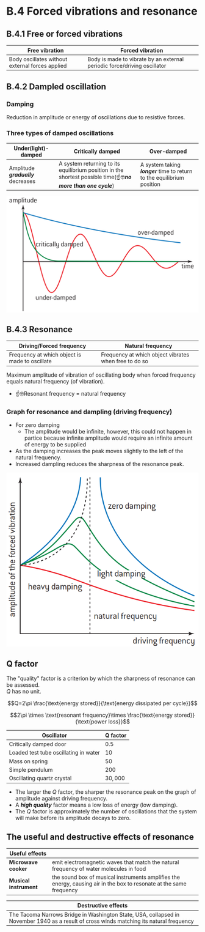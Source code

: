 # B.4 Forced vibrations and resonance
## B.4.1 Free or forced vibrations  
|Free vibration|Forced vibration|
|---|---|
|Body oscillates without external forces applied|Body is made to vibrate by an external periodic force/driving oscillator|  

## B.4.2 Dampled oscillation
### Damping  
Reduction in amplitude or energy of oscillations due to resistive forces.  

### Three types of damped oscillations  
|Under(light)-damped|Critically damped|Over-damped|
|---|---|---|
|Amplitude ***gradually*** decreases|A system returning to its equilibrium position in the shortest possible time(☝️🤓***no more than one cycle***) |A system taking ***longer*** time to return to the equilibrium position|  

![three damping](/IBDP_Physics_HL/Topic%20B%20Engineering/image/threeDamping.png)

## B.4.3 Resonance
|Driving/Forced frequency|Natural frequency|
|---|---|
|Frequency at which object is made to oscillate|Frequency at which object vibrates when free to do so |

Maximum amplitude of vibration of oscillating body when forced frequency equals natural frequency (of vibration).  

* ☝️🤓Resonant frequency = natural frequency 

### Graph for resonance and dampling (driving frequency)  
* For zero damping
  * The amplitude would be infinite, however, this could not happen in partice because infinite amplitude would require an infinite amount of energy to be supplied
* As the damping increases the peak moves slightly to the left of the natural frequency.  
* Increased dampling reduces the sharpness of the resonance peak.  

![resonance and dampling](/IBDP_Physics_HL/Topic%20B%20Engineering/image/ResonanceAndDamping.png)

## Q factor
The "quality" factor is a criterion by which the sharpness of resonance can be assessed.  
$Q$ has no unit.  

$$Q=2\pi \frac{\text{energy stored}}{\text{energy dissipated per cycle}}$$  

$$2\pi \times \text{resonant frequency}\times \frac{\text{energy stored}}{\text{power loss}}$$  

|Oscillator|Q factor|
|---|---|
|Critically damped door|$0.5$|
|Loaded test tube oscillating in water|$10$|
|Mass on spring|$50$|
|Simple pendulum|$200$|
|Oscillating quartz crystal|$30,000$|

* The larger the $Q$ factor, the sharper the resonance peak on the graph of amplitude against driving frequency.  
* A ***high quality*** factor means a low loss of energy (low damping).  
* The $Q$ factor is approximately the number of oscillations that the system will make before its amplitude decays to zero.  

## The useful and destructive effects of resonance  
|Useful effects||
|---|---|
|**Microwave cooker**|emit electromagnetic waves that match the natural frequency of water molecules in food|
|**Musical instrument**|the sound box of musical instruments amplifies the energy, causing air in the box to resonate at the same frequency |

|Destructive effects|
|---|
|The Tacoma Narrows Bridge in Washington State, USA, collapsed in November 1940 as a result of cross winds matching its natural frequency|
